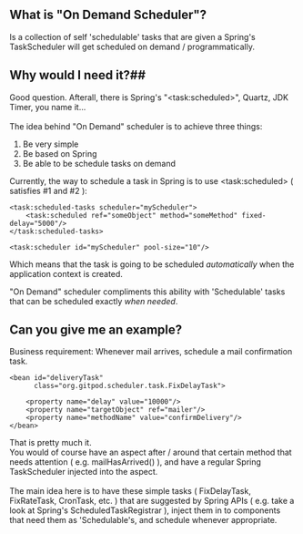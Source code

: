 ## What is "On Demand Scheduler"? ##

Is a collection of self 'schedulable' tasks that are given a Spring's TaskScheduler will get scheduled on demand / programmatically.

## Why would I need it?##

Good question. Afterall, there is Spring's "&lt;task:scheduled&gt;", Quartz, JDK Timer, you name it...<br/><br/>
The idea behind "On Demand" scheduler is to achieve three things:<br/>

1. Be very simple
2. Be based on Spring
3. Be able to be schedule tasks on demand<br/>

Currently, the way to schedule a task in Spring is to use &lt;task:scheduled&gt; ( satisfies #1 and #2 ):

    <task:scheduled-tasks scheduler="myScheduler">
        <task:scheduled ref="someObject" method="someMethod" fixed-delay="5000"/>
    </task:scheduled-tasks>

    <task:scheduler id="myScheduler" pool-size="10"/>

Which means that the task is going to be scheduled _automatically_ when the application context is created.<br/>

"On Demand" scheduler compliments this ability with 'Schedulable' tasks that can be scheduled exactly _when needed_.

## Can you give me an example? ##

Business requirement: Whenever mail arrives, schedule a mail confirmation task.

    <bean id="deliveryTask" 
          class="org.gitpod.scheduler.task.FixDelayTask">
        
        <property name="delay" value="10000"/>
        <property name="targetObject" ref="mailer"/>
        <property name="methodName" value="confirmDelivery"/>        
    </bean>

That is pretty much it.<br/>
You would of course have an aspect after / around that certain method that needs attention ( e.g. mailHasArrived() ), and have a regular Spring TaskScheduler injected into the aspect.<br/><br/>
The main idea here is to have these simple tasks ( FixDelayTask, FixRateTask, CronTask, etc. ) that are suggested by Spring APIs ( e.g. take a look at Spring's ScheduledTaskRegistrar ), inject them in to components that need them as 'Schedulable's, and schedule whenever appropriate.

